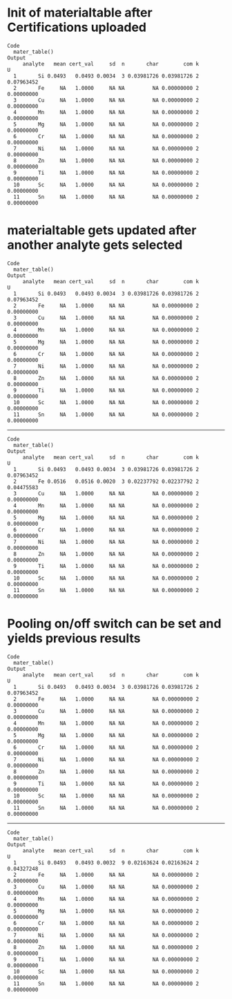 # Init of materialtable after Certifications uploaded

    Code
      mater_table()
    Output
         analyte   mean cert_val     sd  n       char        com k          U
      1       Si 0.0493   0.0493 0.0034  3 0.03981726 0.03981726 2 0.07963452
      2       Fe     NA   1.0000     NA NA         NA 0.00000000 2 0.00000000
      3       Cu     NA   1.0000     NA NA         NA 0.00000000 2 0.00000000
      4       Mn     NA   1.0000     NA NA         NA 0.00000000 2 0.00000000
      5       Mg     NA   1.0000     NA NA         NA 0.00000000 2 0.00000000
      6       Cr     NA   1.0000     NA NA         NA 0.00000000 2 0.00000000
      7       Ni     NA   1.0000     NA NA         NA 0.00000000 2 0.00000000
      8       Zn     NA   1.0000     NA NA         NA 0.00000000 2 0.00000000
      9       Ti     NA   1.0000     NA NA         NA 0.00000000 2 0.00000000
      10      Sc     NA   1.0000     NA NA         NA 0.00000000 2 0.00000000
      11      Sn     NA   1.0000     NA NA         NA 0.00000000 2 0.00000000

# materialtable gets updated after another analyte gets selected

    Code
      mater_table()
    Output
         analyte   mean cert_val     sd  n       char        com k          U
      1       Si 0.0493   0.0493 0.0034  3 0.03981726 0.03981726 2 0.07963452
      2       Fe     NA   1.0000     NA NA         NA 0.00000000 2 0.00000000
      3       Cu     NA   1.0000     NA NA         NA 0.00000000 2 0.00000000
      4       Mn     NA   1.0000     NA NA         NA 0.00000000 2 0.00000000
      5       Mg     NA   1.0000     NA NA         NA 0.00000000 2 0.00000000
      6       Cr     NA   1.0000     NA NA         NA 0.00000000 2 0.00000000
      7       Ni     NA   1.0000     NA NA         NA 0.00000000 2 0.00000000
      8       Zn     NA   1.0000     NA NA         NA 0.00000000 2 0.00000000
      9       Ti     NA   1.0000     NA NA         NA 0.00000000 2 0.00000000
      10      Sc     NA   1.0000     NA NA         NA 0.00000000 2 0.00000000
      11      Sn     NA   1.0000     NA NA         NA 0.00000000 2 0.00000000

---

    Code
      mater_table()
    Output
         analyte   mean cert_val     sd  n       char        com k          U
      1       Si 0.0493   0.0493 0.0034  3 0.03981726 0.03981726 2 0.07963452
      2       Fe 0.0516   0.0516 0.0020  3 0.02237792 0.02237792 2 0.04475583
      3       Cu     NA   1.0000     NA NA         NA 0.00000000 2 0.00000000
      4       Mn     NA   1.0000     NA NA         NA 0.00000000 2 0.00000000
      5       Mg     NA   1.0000     NA NA         NA 0.00000000 2 0.00000000
      6       Cr     NA   1.0000     NA NA         NA 0.00000000 2 0.00000000
      7       Ni     NA   1.0000     NA NA         NA 0.00000000 2 0.00000000
      8       Zn     NA   1.0000     NA NA         NA 0.00000000 2 0.00000000
      9       Ti     NA   1.0000     NA NA         NA 0.00000000 2 0.00000000
      10      Sc     NA   1.0000     NA NA         NA 0.00000000 2 0.00000000
      11      Sn     NA   1.0000     NA NA         NA 0.00000000 2 0.00000000

# Pooling on/off switch can be set and yields previous results

    Code
      mater_table()
    Output
         analyte   mean cert_val     sd  n       char        com k          U
      1       Si 0.0493   0.0493 0.0034  3 0.03981726 0.03981726 2 0.07963452
      2       Fe     NA   1.0000     NA NA         NA 0.00000000 2 0.00000000
      3       Cu     NA   1.0000     NA NA         NA 0.00000000 2 0.00000000
      4       Mn     NA   1.0000     NA NA         NA 0.00000000 2 0.00000000
      5       Mg     NA   1.0000     NA NA         NA 0.00000000 2 0.00000000
      6       Cr     NA   1.0000     NA NA         NA 0.00000000 2 0.00000000
      7       Ni     NA   1.0000     NA NA         NA 0.00000000 2 0.00000000
      8       Zn     NA   1.0000     NA NA         NA 0.00000000 2 0.00000000
      9       Ti     NA   1.0000     NA NA         NA 0.00000000 2 0.00000000
      10      Sc     NA   1.0000     NA NA         NA 0.00000000 2 0.00000000
      11      Sn     NA   1.0000     NA NA         NA 0.00000000 2 0.00000000

---

    Code
      mater_table()
    Output
         analyte   mean cert_val     sd  n       char        com k          U
      1       Si 0.0493   0.0493 0.0032  9 0.02163624 0.02163624 2 0.04327248
      2       Fe     NA   1.0000     NA NA         NA 0.00000000 2 0.00000000
      3       Cu     NA   1.0000     NA NA         NA 0.00000000 2 0.00000000
      4       Mn     NA   1.0000     NA NA         NA 0.00000000 2 0.00000000
      5       Mg     NA   1.0000     NA NA         NA 0.00000000 2 0.00000000
      6       Cr     NA   1.0000     NA NA         NA 0.00000000 2 0.00000000
      7       Ni     NA   1.0000     NA NA         NA 0.00000000 2 0.00000000
      8       Zn     NA   1.0000     NA NA         NA 0.00000000 2 0.00000000
      9       Ti     NA   1.0000     NA NA         NA 0.00000000 2 0.00000000
      10      Sc     NA   1.0000     NA NA         NA 0.00000000 2 0.00000000
      11      Sn     NA   1.0000     NA NA         NA 0.00000000 2 0.00000000

